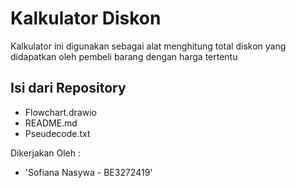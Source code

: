 # Kalkulator Diskon 

Kalkulator ini digunakan sebagai alat menghitung total diskon yang didapatkan oleh pembeli barang dengan harga tertentu 

## Isi dari Repository
- Flowchart.drawio
- README.md 
- Pseudecode.txt  

Dikerjakan Oleh :
- 'Sofiana Nasywa - BE3272419' 
